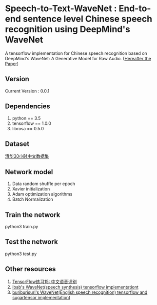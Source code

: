 Speech-to-Text-WaveNet : End-to-end sentence level Chinese speech recognition using DeepMind's WaveNet
=
A tensorflow implementation for Chinese speech recognition based on DeepMind's WaveNet: A Generative Model for Raw Audio. ([Hereafter the Paper]( https://arxiv.org/abs/1609.03499))

Version
---
Current Version : 0.0.1

Dependencies
---
1. python == 3.5
2. tensorflow == 1.0.0
3. librosa == 0.5.0

Dataset
---
[清华30小时中文数据集](http://data.cslt.org/thchs30/standalone.html)

Network model
---
1. Data random shuffle per epoch
2. Xavier initialization
3. Adam optimization algorithms
4. Batch Normalization

Train the network
---
python3 train.py

Test the network
---
python3 test.py

Other resources
---
1. [TensorFlow练习15: 中文语音识别](http://blog.topspeedsnail.com/archives/10696#more-10696)
2. [ibab's WaveNet(speech synthesis) tensorflow implementationt](https://github.com/ibab/tensorflow-wavenet)
3. [buriburisuri's WaveNet(English speech recognition) tensorflow and sugartensor implementationt](https://github.com/buriburisuri/speech-to-text-wavenet#version)
